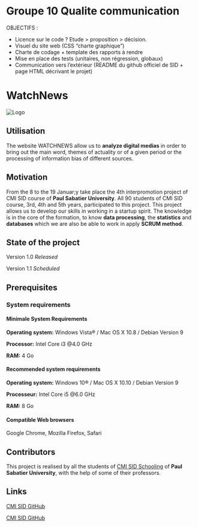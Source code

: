 # Groupe 10 Qualite communication

OBJECTIFS :  
- Licence sur le code ? Etude > proposition > décision.  
- Visuel du site web (CSS “charte graphique”)  
- Charte de codage + template des rapports à rendre  
- Mise en place des tests (unitaires, non régression, globaux)  
- Communication vers l’extérieur (README du github officiel de SID + page HTML décrivant le
projet)  



# WatchNews
![Logo](https://raw.githubusercontent.com/ProjetSID2018/Groupe10_Qualite_communication/master/Logos/Logo3.png)

## Utilisation
  The website WATCHNEWS allow us to **analyze digital medias** in order to bring out the main word, themes of actuality or of a given period or the processing of information bias of different sources.


## Motivation
  From the 8 to the 19 Januar;y take place the 4th interpromotion project of CMI SID course of **Paul Sabatier University**.
  All 90 students of CMI SID course, 3rd, 4th and 5th years, participated to this project.
  This project allows us to develop our skills in working in a startup spirit. 
  The knowledge is in the core of the formation, to know **data processing**, the **statistics** and **databases** which we are also be able to work in apply **SCRUM method**.

## State of the project
Version 1.0 _Released_

Version 1.1 _Scheduled_

## Prerequisites

### System requirements

#### Minimale System Requirements
**Operating system:** Windows Vista® / Mac OS X 10.8 / Debian Version 9

**Processor:** Intel Core i3  @4.0 GHz

**RAM:** 4 Go

#### Recommended system requirements
**Operating system:** Windows 10® / Mac OS X 10.10 / Debian Version 9

**Processeur:** Intel Core i5  @6.0 GHz

**RAM:** 8 Go

#### Compatible Web browsers
Google Chrome, Mozilla Firefox, Safari

## Contributors
This project is realised by all the students of [CMI SID Schooling](http://www.univ-tlse3.fr/masters/master-statistique-et-informatique-decisionnelle-709138.kjsp) of **Paul Sabatier University**, with the help of some of their professors.

## Links
[CMI SID GitHub](https://cmisid.github.io)

[CMI SID GitHub](https://github.com/cmisid)

